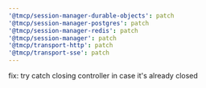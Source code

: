 ```yaml
---
'@tmcp/session-manager-durable-objects': patch
'@tmcp/session-manager-postgres': patch
'@tmcp/session-manager-redis': patch
'@tmcp/session-manager': patch
'@tmcp/transport-http': patch
'@tmcp/transport-sse': patch
---
```


fix: try catch closing controller in case it's already closed
